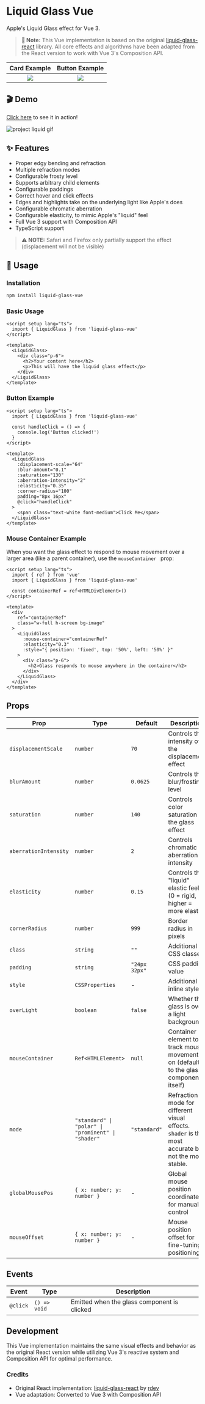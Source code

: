# Liquid Glass Vue

Apple's Liquid Glass effect for Vue 3.

> **📝 Note:** This Vue implementation is based on the original [liquid-glass-react](https://github.com/rdev/liquid-glass-react) library. All core effects and algorithms have been adapted from the React version to work with Vue 3's Composition API.

|                                Card Example                                |                                Button Example                                |
| :------------------------------------------------------------------------: | :--------------------------------------------------------------------------: |
| ![](https://github.com/rdev/liquid-glass-react/raw/master/assets/card.png) | ![](https://github.com/rdev/liquid-glass-react/raw/master/assets/button.png) |

## 🎬 Demo

[Click here](https://liquid-glass-vue.netlify.app/) to see it in action!

![project liquid gif](./assets/project-liquid.gif)

## ✨ Features

- Proper edgy bending and refraction
- Multiple refraction modes
- Configurable frosty level
- Supports arbitrary child elements
- Configurable paddings
- Correct hover and click effects
- Edges and highlights take on the underlying light like Apple's does
- Configurable chromatic aberration
- Configurable elasticity, to mimic Apple's "liquid" feel
- Full Vue 3 support with Composition API
- TypeScript support

> **⚠️ NOTE:** Safari and Firefox only partially support the effect (displacement will not be visible)

## 🚀 Usage

### Installation

```bash
npm install liquid-glass-vue
```

### Basic Usage

```vue
<script setup lang="ts">
  import { LiquidGlass } from 'liquid-glass-vue'
</script>

<template>
  <LiquidGlass>
    <div class="p-6">
      <h2>Your content here</h2>
      <p>This will have the liquid glass effect</p>
    </div>
  </LiquidGlass>
</template>
```

### Button Example

```vue
<script setup lang="ts">
  import { LiquidGlass } from 'liquid-glass-vue'

  const handleClick = () => {
    console.log('Button clicked!')
  }
</script>

<template>
  <LiquidGlass
    :displacement-scale="64"
    :blur-amount="0.1"
    :saturation="130"
    :aberration-intensity="2"
    :elasticity="0.35"
    :corner-radius="100"
    padding="8px 16px"
    @click="handleClick"
  >
    <span class="text-white font-medium">Click Me</span>
  </LiquidGlass>
</template>
```

### Mouse Container Example

When you want the glass effect to respond to mouse movement over a larger area (like a parent container), use the `mouseContainer ` prop:

```vue
<script setup lang="ts">
  import { ref } from 'vue'
  import { LiquidGlass } from 'liquid-glass-vue'

  const containerRef = ref<HTMLDivElement>()
</script>

<template>
  <div
    ref="containerRef"
    class="w-full h-screen bg-image"
  >
    <LiquidGlass
      :mouse-container="containerRef"
      :elasticity="0.3"
      :style="{ position: 'fixed', top: '50%', left: '50%' }"
    >
      <div class="p-6">
        <h2>Glass responds to mouse anywhere in the container</h2>
      </div>
    </LiquidGlass>
  </div>
</template>
```

## Props

| Prop                  | Type                                               | Default       | Description                                                                                          |
| --------------------- | -------------------------------------------------- | ------------- | ---------------------------------------------------------------------------------------------------- |
| `displacementScale`   | `number`                                           | `70`          | Controls the intensity of the displacement effect                                                    |
| `blurAmount`          | `number`                                           | `0.0625`      | Controls the blur/frosting level                                                                     |
| `saturation`          | `number`                                           | `140`         | Controls color saturation of the glass effect                                                        |
| `aberrationIntensity` | `number`                                           | `2`           | Controls chromatic aberration intensity                                                              |
| `elasticity`          | `number`                                           | `0.15`        | Controls the "liquid" elastic feel (0 = rigid, higher = more elastic)                                |
| `cornerRadius`        | `number`                                           | `999`         | Border radius in pixels                                                                              |
| `class`               | `string`                                           | `""`          | Additional CSS classes                                                                               |
| `padding`             | `string`                                           | `"24px 32px"` | CSS padding value                                                                                    |
| `style`               | `CSSProperties`                                    | -             | Additional inline styles                                                                             |
| `overLight`           | `boolean`                                          | `false`       | Whether the glass is over a light background                                                         |
| `mouseContainer`      | `Ref<HTMLElement>`                                 | `null`        | Container element to track mouse movement on (defaults to the glass component itself)                |
| `mode`                | `"standard" \| "polar" \| "prominent" \| "shader"` | `"standard"`  | Refraction mode for different visual effects. `shader` is the most accurate but not the most stable. |
| `globalMousePos`      | `{ x: number; y: number }`                         | -             | Global mouse position coordinates for manual control                                                 |
| `mouseOffset`         | `{ x: number; y: number }`                         | -             | Mouse position offset for fine-tuning positioning                                                    |

## Events

| Event    | Type         | Description                                 |
| -------- | ------------ | ------------------------------------------- |
| `@click` | `() => void` | Emitted when the glass component is clicked |

## Development

This Vue implementation maintains the same visual effects and behavior as the original React version while utilizing Vue 3's reactive system and Composition API for optimal performance.

### Credits

- Original React implementation: [liquid-glass-react](https://github.com/rdev/liquid-glass-react) by [rdev](https://github.com/rdev)
- Vue adaptation: Converted to Vue 3 with Composition API
